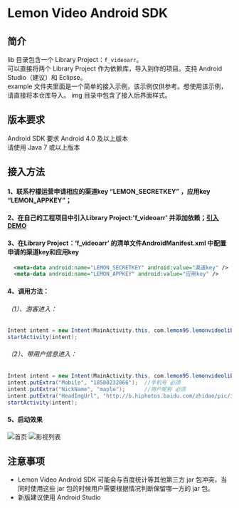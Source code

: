
Lemon Video Android SDK
============

## 简介
lib 目录包含一个 Library Project：`f_videoarr`。  
可以直接将两个 Library Project 作为依赖库，导入到你的项目。支持 Android Studio（建议）和 Eclipse。  
example 文件夹里面是一个简单的接入示例，该示例仅供参考。想使用该示例，请直接将本仓库导入。
img 目录中包含了接入后界面样式。

## 版本要求
Android SDK 要求 Android 4.0 及以上版本  
请使用 Java 7 或以上版本

## 接入方法
#### 1、联系柠檬运营申请相应的渠道key “LEMON_SECRETKEY” ，应用key “LEMON_APPKEY”；
#### 2、在自己的工程项目中引入Library Project:'f_videoarr' 并添加依赖；[引入DEMO](http://jingyan.baidu.com/article/1974b2898917aff4b1f77415.html)
#### 3、在Library Project：‘f_videoarr’ 的清单文件AndroidManifest.xml 中配置申请的渠道key和应用key
```xml
  <meta-data android:name="LEMON_SECRETKEY" android:value="渠道key" />
  <meta-data android:name="LEMON_APPKEY" android:value="应用key" />
```
#### 4、调用方法：
###### （1）、游客进入：
```java
Intent intent = new Intent(MainActivity.this, com.lemon95.lemonvideolib.MainActivity.class);
startActivity(intent);
```
###### （2）、带用户信息进入：
```java
Intent intent = new Intent(MainActivity.this, com.lemon95.lemonvideolib.MainActivity.class);
intent.putExtra("Mobile", "18500232066");  //手机号 必须
intent.putExtra("NickName", "maple");      //用户昵称 必须
intent.putExtra("HeadImgUrl", "http://b.hiphotos.baidu.com/zhidao/pic/item/dc54564e9258d1092a3090eed158ccbf6d814d9e.jpg"); //用户图像 非必需
startActivity(intent);
```
#### 5、启动效果
![](https://github.com/lemon95/lemon-android/blob/master/img/1.gif "首页")               ![](https://github.com/lemon95/lemon-android/blob/master/img/2.gif "影视列表")

## 注意事项
* Lemon Video Android SDK 可能会与百度统计等其他第三方 jar 包冲突，当同时使用这些 jar 包的时候用户需要根据情况判断保留哪一方的 jar 包。
* 新版建议使用 Android Studio
